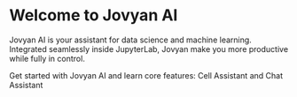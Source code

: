 # Welcome to Jovyan AI

Jovyan AI is your assistant for data science and machine learning.
Integrated seamlessly inside JupyterLab, Jovyan make you more productive while fully in control. 

Get started with Jovyan AI and learn core features: Cell Assistant and Chat Assistant

```{tableofcontents}
```
